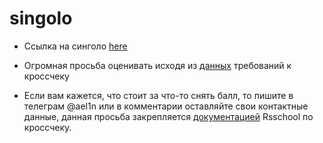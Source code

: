 # singolo

- Ссылка на синголо [here](https://anhelina-zhurauliova.github.io/singolo/)

- Огромная просьба оценивать исходя из [данных](https://github.com/rolling-scopes-school/tasks/blob/master/tasks/markups/level-2/singolo/singolo-cross-check-2-ru.md) требований к кроссчеку

- Если вам кажется, что стоит за что-то снять балл, то пишите в телеграм @ael1n или в комментарии оставляйте свои контактные данные, данная просьба закрепляется [документацией](https://docs.rs.school/#/cross-check-flow) Rsschool по кроссчеку.
